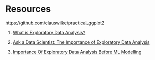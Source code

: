 # Resources 

https://github.com/clauswilke/practical_ggplot2

1. [What is Exploratory Data Analysis?](https://www.ibm.com/cloud/learn/exploratory-data-analysis) 

2. [Ask a Data Scientist: The Importance of Exploratory Data Analysis](https://insidebigdata.com/2014/11/09/ask-data-scientist-importance-exploratory-data-analysis/)  

3. [Importance Of Exploratory Data Analysis Before ML Modelling](https://blog.eduonix.com/bigdata-and-hadoop/importance-exploratory-data-analysis-ml-modelling/) 